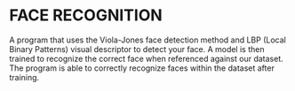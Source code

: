 # FACE RECOGNITION
A program that uses the Viola-Jones face detection method and LBP (Local Binary Patterns) visual descriptor to detect your face. A model is then trained to recognize the correct face when referenced against our dataset. The program is able to correctly recognize faces within the dataset after training.
